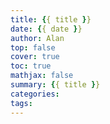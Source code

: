 ```yaml
---
title: {{ title }}
date: {{ date }}
author: Alan
top: false
cover: true
toc: true
mathjax: false
summary: {{ title }}
categories: 
tags: 
---
```

